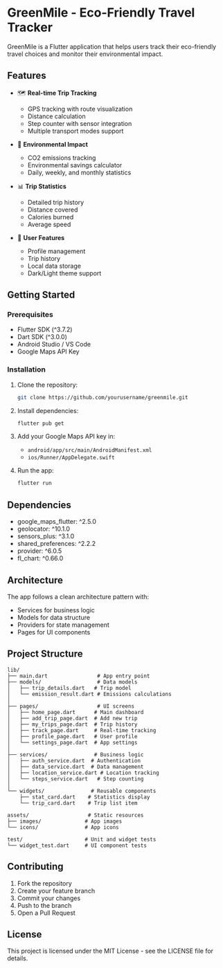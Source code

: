 # GreenMile - Eco-Friendly Travel Tracker

GreenMile is a Flutter application that helps users track their eco-friendly travel choices and monitor their environmental impact.

## Features

- 🗺️ **Real-time Trip Tracking**
  - GPS tracking with route visualization
  - Distance calculation
  - Step counter with sensor integration
  - Multiple transport modes support

- 🌱 **Environmental Impact**
  - CO2 emissions tracking
  - Environmental savings calculator
  - Daily, weekly, and monthly statistics

- 📊 **Trip Statistics**
  - Detailed trip history
  - Distance covered
  - Calories burned
  - Average speed

- 🔐 **User Features**
  - Profile management
  - Trip history
  - Local data storage
  - Dark/Light theme support

## Getting Started

### Prerequisites
- Flutter SDK (^3.7.2)
- Dart SDK (^3.0.0)
- Android Studio / VS Code
- Google Maps API Key

### Installation

1. Clone the repository:
    ```bash
    git clone https://github.com/yourusername/greenmile.git
    ```

2. Install dependencies:
    ```bash
    flutter pub get
    ```

3. Add your Google Maps API key in:
    - `android/app/src/main/AndroidManifest.xml`
    - `ios/Runner/AppDelegate.swift`

4. Run the app:
    ```bash
    flutter run
    ```

## Dependencies

- google_maps_flutter: ^2.5.0
- geolocator: ^10.1.0
- sensors_plus: ^3.1.0
- shared_preferences: ^2.2.2
- provider: ^6.0.5
- fl_chart: ^0.66.0

## Architecture

The app follows a clean architecture pattern with:
- Services for business logic
- Models for data structure
- Providers for state management
- Pages for UI components

## Project Structure

```
lib/
├── main.dart                # App entry point
├── models/                  # Data models
│   ├── trip_details.dart   # Trip model
│   └── emission_result.dart # Emissions calculations
│
├── pages/                   # UI screens
│   ├── home_page.dart      # Main dashboard
│   ├── add_trip_page.dart  # Add new trip
│   ├── my_trips_page.dart  # Trip history
│   ├── track_page.dart     # Real-time tracking
│   ├── profile_page.dart   # User profile
│   └── settings_page.dart  # App settings
│
├── services/               # Business logic
│   ├── auth_service.dart  # Authentication
│   ├── data_service.dart  # Data management
│   ├── location_service.dart # Location tracking
│   └── steps_service.dart   # Step counting
│
└── widgets/               # Reusable components
    ├── stat_card.dart    # Statistics display
    └── trip_card.dart    # Trip list item

assets/                   # Static resources
├── images/              # App images
└── icons/               # App icons

test/                    # Unit and widget tests
└── widget_test.dart     # UI component tests
```

## Contributing

1. Fork the repository
2. Create your feature branch
3. Commit your changes
4. Push to the branch
5. Open a Pull Request

## License

This project is licensed under the MIT License - see the LICENSE file for details.
